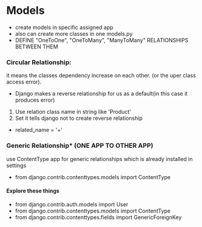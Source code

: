 # Models

+ create models in specific assigned app 
+ also can create more classes in one models.py 
+ DEFINE "OneToOne", "OneToMany", "ManyToMany" RELATIONSHIPS BETWEEN THEM

### Circular Relationship:
it means the classes dependency increase on each other. (or the uper class access error).
+ Django makes a reverse relationship for us as a default(in this case it produces error)
 1. Use relation class name in string like 'Product'
 2. Set it tells django not to create reverse relationship
 - related_name = '+'

### Generic Relationship* (ONE APP TO OTHER APP)
use ContentType app for generic relationships which is already installed in settings
- from django.contrib.contenttypes.models import ContentType
 #### Explore these things
- from django.contrib.auth.models import User
- from django.contrib.contenttypes.models import ContentType
- from django.contrib.contenttypes.fields import GenericForeignKey